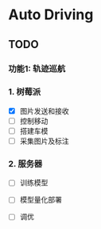 # Auto Driving
## TODO
### 功能1: 轨迹巡航
### 1. 树莓派
- [x] 图片发送和接收
- [ ] 控制移动
- [ ] 搭建车模
- [ ] 采集图片及标注
### 2. 服务器
- [ ] 训练模型
- [ ] 模型量化部署
- [ ] 调优


